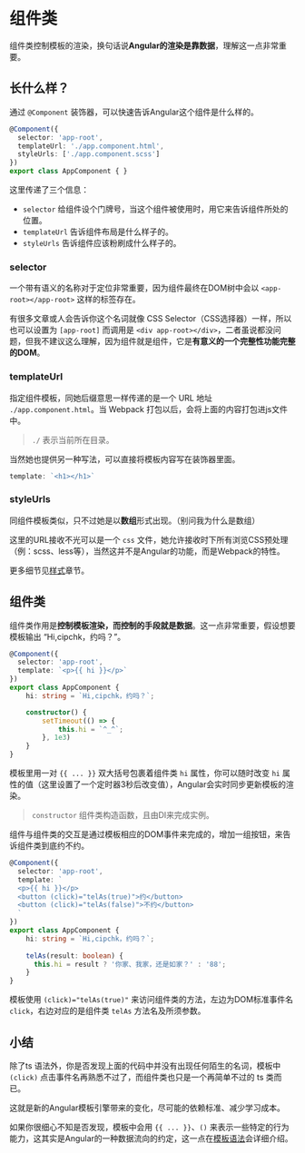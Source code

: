 # 组件类

组件类控制模板的渲染，换句话说**Angular的渲染是靠数据**，理解这一点非常重要。

## 长什么样？

通过 `@Component` 装饰器，可以快速告诉Angular这个组件是什么样的。

```typescript
@Component({
  selector: 'app-root',
  templateUrl: './app.component.html',
  styleUrls: ['./app.component.scss']
})
export class AppComponent { }
```

这里传递了三个信息：

+ `selector` 给组件设个门牌号，当这个组件被使用时，用它来告诉组件所处的位置。
+ `templateUrl` 告诉组件布局是什么样子的。
+ `styleUrls` 告诉组件应该粉刷成什么样子的。

### selector

一个带有语义的名称对于定位非常重要，因为组件最终在DOM树中会以 `<app-root></app-root>` 这样的标签存在。

有很多文章或人会告诉你这个名词就像 CSS Selector（CSS选择器）一样，所以也可以设置为 `[app-root]` 而调用是 `<div app-root></div>`，二者虽说都没问题，但我不建议这么理解，因为组件就是组件，它是**有意义的一个完整性功能完整的DOM**。

### templateUrl

指定组件模板，同她后缀意思一样传递的是一个 URL 地址 `./app.component.html`。当 Webpack 打包以后，会将上面的内容打包进js文件中。

> `./` 表示当前所在目录。

当然她也提供另一种写法，可以直接将模板内容写在装饰器里面。

```typescript
template: `<h1></h1>`
```

### styleUrls

同组件模板类似，只不过她是以**数组**形式出现。（别问我为什么是数组）

这里的URL接收不光可以是一个 `css` 文件，她允许接收时下所有浏览CSS预处理（例：scss、less等），当然这并不是Angular的功能，而是Webpack的特性。

更多细节见[样式](styles.md)章节。

## 组件类

组件类作用是**控制模板渲染，而控制的手段就是数据**。这一点非常重要，假设想要模板输出 “Hi,cipchk，约吗？”。

```typescript
@Component({
  selector: 'app-root',
  template: `<p>{{ hi }}</p>`
})
export class AppComponent {
    hi: string = `Hi,cipchk，约吗？`;

    constructor() {
        setTimeout(() => {
            this.hi = `^_^`;
        }, 1e3)
    }
}
```

模板里用一对 `{{ ... }}` 双大括号包裹着组件类 `hi` 属性，你可以随时改变 `hi` 属性的值（这里设置了一个定时器3秒后改变值），Angular会实时同步更新模板的渲染。

> `constructor` 组件类构造函数，且由DI来完成实例。

组件与组件类的交互是通过模板相应的DOM事件来完成的，增加一组按钮，来告诉组件类到底约不约。

```typescript
@Component({
  selector: 'app-root',
  template: `
  <p>{{ hi }}</p>
  <button (click)="telAs(true)">约</button>
  <button (click)="telAs(false)">不约</button>
  `
})
export class AppComponent {
    hi: string = `Hi,cipchk，约吗？`;
    
    telAs(result: boolean) {
      this.hi = result ? '你家、我家，还是如家？' : '88';
    }
}
```

模板使用 `(click)="telAs(true)"` 来访问组件类的方法，左边为DOM标准事件名 `click`，右边对应的是组件类 `telAs` 方法名及所须参数。

## 小结

除了ts 语法外，你是否发现上面的代码中并没有出现任何陌生的名词，模板中 `(click)` 点击事件名再熟悉不过了，而组件类也只是一个再简单不过的 ts 类而已。

这就是新的Angular模板引擎带来的变化，尽可能的依赖标准、减少学习成本。

如果你很细心不知是否发现，模板中会用 `{{ ... }}`、`()` 来表示一些特定的行为能力，这其实是Angular的一种数据流向的约定，这一点在[模板语法](template.md)会详细介绍。